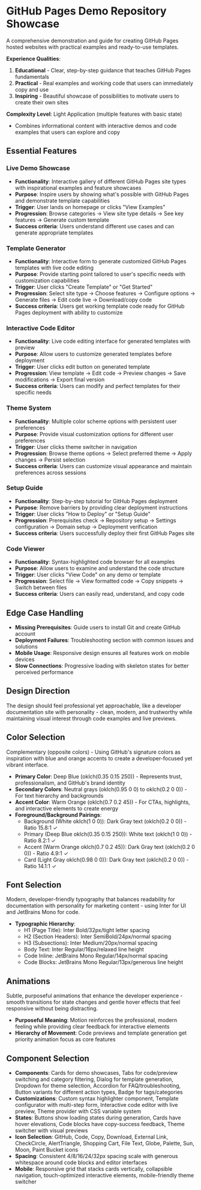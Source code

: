 # GitHub Pages Demo Repository Showcase

A comprehensive demonstration and guide for creating GitHub Pages hosted websites with practical examples and ready-to-use templates.

**Experience Qualities**:
1. **Educational** - Clear, step-by-step guidance that teaches GitHub Pages fundamentals
2. **Practical** - Real examples and working code that users can immediately copy and use
3. **Inspiring** - Beautiful showcase of possibilities to motivate users to create their own sites

**Complexity Level**: Light Application (multiple features with basic state)
- Combines informational content with interactive demos and code examples that users can explore and copy

## Essential Features

### Live Demo Showcase
- **Functionality**: Interactive gallery of different GitHub Pages site types with inspirational examples and feature showcases
- **Purpose**: Inspire users by showing what's possible with GitHub Pages and demonstrate template capabilities
- **Trigger**: User lands on homepage or clicks "View Examples"
- **Progression**: Browse categories → View site type details → See key features → Generate custom template
- **Success criteria**: Users understand different use cases and can generate appropriate templates

### Template Generator
- **Functionality**: Interactive form to generate customized GitHub Pages templates with live code editing
- **Purpose**: Provide starting point tailored to user's specific needs with customization capabilities
- **Trigger**: User clicks "Create Template" or "Get Started"
- **Progression**: Select site type → Choose features → Configure options → Generate files → Edit code live → Download/copy code
- **Success criteria**: Users get working template code ready for GitHub Pages deployment with ability to customize

### Interactive Code Editor
- **Functionality**: Live code editing interface for generated templates with preview
- **Purpose**: Allow users to customize generated templates before deployment
- **Trigger**: User clicks edit button on generated template
- **Progression**: View template → Edit code → Preview changes → Save modifications → Export final version
- **Success criteria**: Users can modify and perfect templates for their specific needs

### Theme System
- **Functionality**: Multiple color scheme options with persistent user preferences
- **Purpose**: Provide visual customization options for different user preferences
- **Trigger**: User clicks theme switcher in navigation
- **Progression**: Browse theme options → Select preferred theme → Apply changes → Persist selection
- **Success criteria**: Users can customize visual appearance and maintain preferences across sessions

### Setup Guide
- **Functionality**: Step-by-step tutorial for GitHub Pages deployment
- **Purpose**: Remove barriers by providing clear deployment instructions
- **Trigger**: User clicks "How to Deploy" or "Setup Guide"
- **Progression**: Prerequisites check → Repository setup → Settings configuration → Domain setup → Deployment verification
- **Success criteria**: Users successfully deploy their first GitHub Pages site

### Code Viewer
- **Functionality**: Syntax-highlighted code browser for all examples
- **Purpose**: Allow users to examine and understand the code structure
- **Trigger**: User clicks "View Code" on any demo or template
- **Progression**: Select file → View formatted code → Copy snippets → Switch between files
- **Success criteria**: Users can easily read, understand, and copy code

## Edge Case Handling
- **Missing Prerequisites**: Guide users to install Git and create GitHub account
- **Deployment Failures**: Troubleshooting section with common issues and solutions
- **Mobile Usage**: Responsive design ensures all features work on mobile devices
- **Slow Connections**: Progressive loading with skeleton states for better perceived performance

## Design Direction
The design should feel professional yet approachable, like a developer documentation site with personality - clean, modern, and trustworthy while maintaining visual interest through code examples and live previews.

## Color Selection
Complementary (opposite colors) - Using GitHub's signature colors as inspiration with blue and orange accents to create a developer-focused yet vibrant interface.

- **Primary Color**: Deep Blue (oklch(0.35 0.15 250)) - Represents trust, professionalism, and GitHub's brand identity
- **Secondary Colors**: Neutral grays (oklch(0.95 0 0) to oklch(0.2 0 0)) - For text hierarchy and backgrounds
- **Accent Color**: Warm Orange (oklch(0.7 0.2 45)) - For CTAs, highlights, and interactive elements to create energy
- **Foreground/Background Pairings**: 
  - Background (White oklch(1 0 0)): Dark Gray text (oklch(0.2 0 0)) - Ratio 15.8:1 ✓
  - Primary (Deep Blue oklch(0.35 0.15 250)): White text (oklch(1 0 0)) - Ratio 8.2:1 ✓
  - Accent (Warm Orange oklch(0.7 0.2 45)): Dark Gray text (oklch(0.2 0 0)) - Ratio 4.9:1 ✓
  - Card (Light Gray oklch(0.98 0 0)): Dark Gray text (oklch(0.2 0 0)) - Ratio 14.1:1 ✓

## Font Selection
Modern, developer-friendly typography that balances readability for documentation with personality for marketing content - using Inter for UI and JetBrains Mono for code.

- **Typographic Hierarchy**:
  - H1 (Page Title): Inter Bold/32px/tight letter spacing
  - H2 (Section Headers): Inter SemiBold/24px/normal spacing  
  - H3 (Subsections): Inter Medium/20px/normal spacing
  - Body Text: Inter Regular/16px/relaxed line height
  - Code Inline: JetBrains Mono Regular/14px/normal spacing
  - Code Blocks: JetBrains Mono Regular/13px/generous line height

## Animations
Subtle, purposeful animations that enhance the developer experience - smooth transitions for state changes and gentle hover effects that feel responsive without being distracting.

- **Purposeful Meaning**: Motion reinforces the professional, modern feeling while providing clear feedback for interactive elements
- **Hierarchy of Movement**: Code previews and template generation get priority animation focus as core features

## Component Selection
- **Components**: Cards for demo showcases, Tabs for code/preview switching and category filtering, Dialog for template generation, Dropdown for theme selection, Accordion for FAQ/troubleshooting, Button variants for different action types, Badge for tags/categories
- **Customizations**: Custom syntax highlighter component, Template configurator with multi-step form, Interactive code editor with live preview, Theme provider with CSS variable system
- **States**: Buttons show loading states during generation, Cards have hover elevations, Code blocks have copy-success feedback, Theme switcher with visual previews
- **Icon Selection**: GitHub, Code, Copy, Download, External Link, CheckCircle, AlertTriangle, Shopping Cart, File Text, Globe, Palette, Sun, Moon, Paint Bucket icons
- **Spacing**: Consistent 4/8/16/24/32px spacing scale with generous whitespace around code blocks and editor interfaces
- **Mobile**: Responsive grid that stacks cards vertically, collapsible navigation, touch-optimized interactive elements, mobile-friendly theme switcher